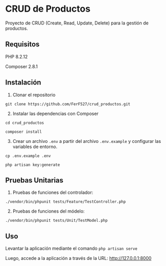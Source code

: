 # CRUD de Productos

Proyecto de CRUD (Create, Read, Update, Delete) para la gestión de productos.

## Requisitos

PHP 8.2.12

Composer 2.8.1

## Instalación

1. Clonar el repositorio

`git clone https://github.com/FerF527/crud_productos.git`

2. Instalar las dependencias con Composer

`cd crud_productos`

`composer install`

3. Crear un archivo `.env` a partir del archivo `.env.example` y configurar las variables de entorno.

`cp .env.example .env`

`php artisan key:generate`

## Pruebas Unitarias

1. Pruebas de funciones del controlador:

`./vendor/bin/phpunit tests/Feature/TestController.php`

2. Pruebas de funciones del módelo:

`./vendor/bin/phpunit tests/Unit/TestModel.php`

## Uso

Levantar la aplicación mediante el comando  `php artisan serve`

Luego, accede a la aplicación a través de la URL: http://127.0.0.1:8000